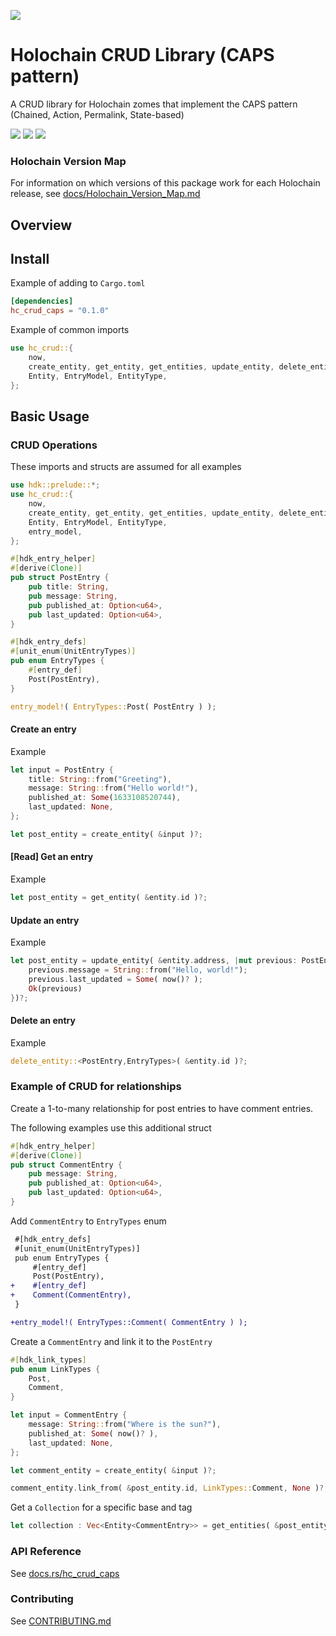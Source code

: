 [![](https://img.shields.io/crates/v/hc_crud_caps?style=flat-square)](https://crates.io/crates/hc_crud_caps)

# Holochain CRUD Library (CAPS pattern)
A CRUD library for Holochain zomes that implement the CAPS pattern (Chained, Action, Permalink,
State-based)


[![](https://img.shields.io/github/issues-raw/mjbrisebois/rust-hc-crud-caps?style=flat-square)](https://github.com/mjbrisebois/rust-hc-crud-caps/issues)
[![](https://img.shields.io/github/issues-closed-raw/mjbrisebois/rust-hc-crud-caps?style=flat-square)](https://github.com/mjbrisebois/rust-hc-crud-caps/issues?q=is%3Aissue+is%3Aclosed)
[![](https://img.shields.io/github/issues-pr-raw/mjbrisebois/rust-hc-crud-caps?style=flat-square)](https://github.com/mjbrisebois/rust-hc-crud-caps/pulls)


### Holochain Version Map
For information on which versions of this package work for each Holochain release, see
[docs/Holochain_Version_Map.md](docs/Holochain_Version_Map.md)


## Overview

## Install

Example of adding to `Cargo.toml`
```toml
[dependencies]
hc_crud_caps = "0.1.0"
```

Example of common imports
```rust
use hc_crud::{
    now,
    create_entity, get_entity, get_entities, update_entity, delete_entity,
    Entity, EntryModel, EntityType,
};
```


## Basic Usage

### CRUD Operations
These imports and structs are assumed for all examples
```rust
use hdk::prelude::*;
use hc_crud::{
    now,
    create_entity, get_entity, get_entities, update_entity, delete_entity,
    Entity, EntryModel, EntityType,
    entry_model,
};

#[hdk_entry_helper]
#[derive(Clone)]
pub struct PostEntry {
    pub title: String,
    pub message: String,
    pub published_at: Option<u64>,
    pub last_updated: Option<u64>,
}

#[hdk_entry_defs]
#[unit_enum(UnitEntryTypes)]
pub enum EntryTypes {
    #[entry_def]
    Post(PostEntry),
}

entry_model!( EntryTypes::Post(	PostEntry ) );
```

#### Create an entry

Example
```rust
let input = PostEntry {
    title: String::from("Greeting"),
    message: String::from("Hello world!"),
    published_at: Some(1633108520744),
    last_updated: None,
};

let post_entity = create_entity( &input )?;
```

#### [Read] Get an entry

Example
```rust
let post_entity = get_entity( &entity.id )?;
```

#### Update an entry

Example
```rust
let post_entity = update_entity( &entity.address, |mut previous: PostEntry, _| {
    previous.message = String::from("Hello, world!");
    previous.last_updated = Some( now()? );
    Ok(previous)
})?;
```

#### Delete an entry

Example
```rust
delete_entity::<PostEntry,EntryTypes>( &entity.id )?;
```


### Example of CRUD for relationships
Create a 1-to-many relationship for post entries to have comment entries.

The following examples use this additional struct
```rust
#[hdk_entry_helper]
#[derive(Clone)]
pub struct CommentEntry {
    pub message: String,
    pub published_at: Option<u64>,
    pub last_updated: Option<u64>,
}
```

Add `CommentEntry` to `EntryTypes` enum
```diff
 #[hdk_entry_defs]
 #[unit_enum(UnitEntryTypes)]
 pub enum EntryTypes {
     #[entry_def]
     Post(PostEntry),
+    #[entry_def]
+    Comment(CommentEntry),
 }

+entry_model!( EntryTypes::Comment( CommentEntry ) );
```

Create a `CommentEntry` and link it to the `PostEntry`
```rust
#[hdk_link_types]
pub enum LinkTypes {
    Post,
    Comment,
}

let input = CommentEntry {
    message: String::from("Where is the sun?"),
    published_at: Some( now()? ),
    last_updated: None,
};

let comment_entity = create_entity( &input )?;

comment_entity.link_from( &post_entity.id, LinkTypes::Comment, None )?;
```

Get a `Collection` for a specific base and tag
```rust
let collection : Vec<Entity<CommentEntry>> = get_entities( &post_entity.id, LinkTypes::Comment, None )?;
```


### API Reference

See [docs.rs/hc_crud_caps](https://docs.rs/hc_crud_caps/)

### Contributing

See [CONTRIBUTING.md](CONTRIBUTING.md)
